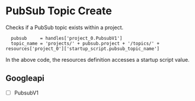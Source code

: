 # PubSub Topic Create

Checks if a PubSub topic exists within a project.

```
  pubsub     = handles['project_0.PubsubV1']
  topic_name = 'projects/' + pubsub.project + '/topics/' + resources['project_0']['startup_script.pubsub_topic_name']
```

In the above code, the resources definition accesses a startup script value.

## Googleapi 

-[ ] PubsubV1 

